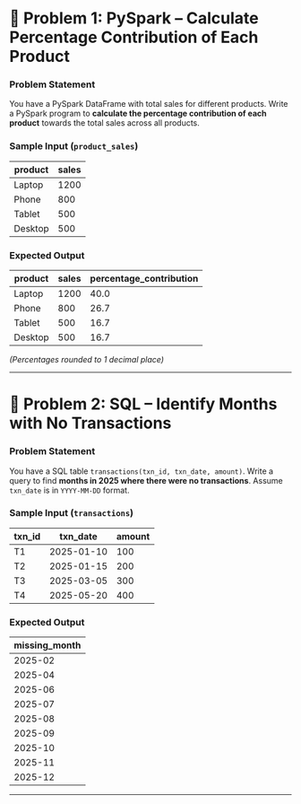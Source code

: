 # 📝 Problem 1: PySpark – Calculate Percentage Contribution of Each Product

### **Problem Statement**

You have a PySpark DataFrame with total sales for different products. Write a PySpark program to **calculate the percentage contribution of each product** towards the total sales across all products.

### **Sample Input** (`product_sales`)

| product | sales |
| ------- | ----- |
| Laptop  | 1200  |
| Phone   | 800   |
| Tablet  | 500   |
| Desktop | 500   |

### **Expected Output**

| product | sales | percentage\_contribution |
| ------- | ----- | ------------------------ |
| Laptop  | 1200  | 40.0                     |
| Phone   | 800   | 26.7                     |
| Tablet  | 500   | 16.7                     |
| Desktop | 500   | 16.7                     |

*(Percentages rounded to 1 decimal place)*

---

# 📝 Problem 2: SQL – Identify Months with No Transactions

### **Problem Statement**

You have a SQL table `transactions(txn_id, txn_date, amount)`. Write a query to find **months in 2025 where there were no transactions**. Assume `txn_date` is in `YYYY-MM-DD` format.

### **Sample Input** (`transactions`)

| txn\_id | txn\_date  | amount |
| ------- | ---------- | ------ |
| T1      | 2025-01-10 | 100    |
| T2      | 2025-01-15 | 200    |
| T3      | 2025-03-05 | 300    |
| T4      | 2025-05-20 | 400    |

### **Expected Output**

| missing\_month |
| -------------- |
| 2025-02        |
| 2025-04        |
| 2025-06        |
| 2025-07        |
| 2025-08        |
| 2025-09        |
| 2025-10        |
| 2025-11        |
| 2025-12        |

---